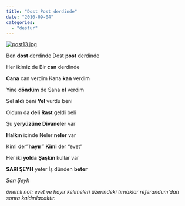 ```yaml
---
title: "Dost Post derdinde"
date: "2010-09-04"
categories: 
  - "destur"
---
```


[![post13.jpg](/uploads/2010/09/post13.jpg)](/uploads/2010/09/post13.jpg "post13.jpg")

Ben **dost** derdinde Dost **post** derdinde

Her ikimiz de Bir **can** derdinde

**Cana** can verdim Kana **kan** verdim

Yine **döndüm** de Sana **el** verdim

Sel **aldı** beni **Yel** vurdu beni

Oldum da **deli** **Rast** geldi beli

Şu **yeryüzüne** **Divaneler** var

**Halkın** içinde Neler **neler** var

Kimi der”**hayır”** **Kimi** der “evet”

Her iki **yolda** **Şaşkın** kullar var

**SARI ŞEYH** yeter İş dünden **beter**

_Sarı Şeyh_

_önemli not: evet ve hayır kelimeleri üzerindeki tırnaklar referandum'dan sonra kaldırılacaktır._
